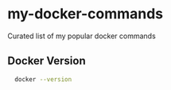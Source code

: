 # my-docker-commands
Curated list of my popular docker commands

## Docker Version
```bash
  docker --version
```
